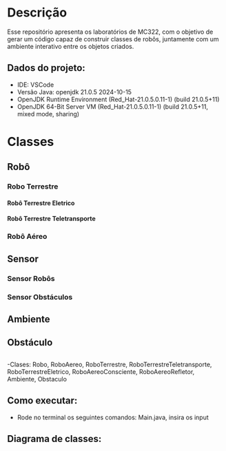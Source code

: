 # Descrição
Esse repositório apresenta os laboratórios de MC322, com o objetivo de gerar um código capaz de construir classes de robôs, juntamente com um ambiente interativo entre os objetos criados.
## Dados do projeto:
  * IDE: VSCode
  * Versão Java: openjdk 21.0.5 2024-10-15
  * OpenJDK Runtime Environment (Red_Hat-21.0.5.0.11-1) (build 21.0.5+11)
  * OpenJDK 64-Bit Server VM (Red_Hat-21.0.5.0.11-1) (build 21.0.5+11, mixed mode, sharing)

# Classes
  ## Robô
  ### Robo Terrestre
  #### Robô Terrestre Eletrico
  #### Robô Terrestre Teletransporte
  ### Robô Aéreo
  ## Sensor
  ### Sensor Robôs
  ### Sensor Obstáculos
  ## Ambiente
  ## Obstáculo
  ##
  ##
  ##
  -Clases: Robo, RoboAereo, RoboTerrestre, RoboTerrestreTeletransporte, RoboTerrestreEletrico, RoboAereoConsciente, RoboAereoRefletor, Ambiente, Obstaculo
  
## Como executar:
  - Rode no terminal os seguintes comandos: Main.java, insira os input

## Diagrama de classes:
